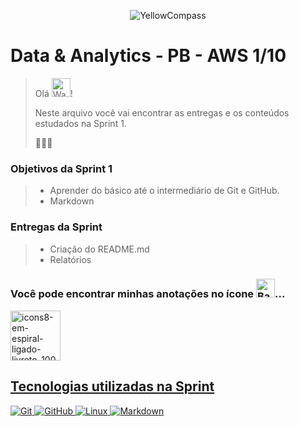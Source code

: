 <div align="center">

![YellowCompass](https://github.com/paularcsarruda/Compass/assets/122739036/c5c51cd7-2364-4f6f-ad06-c6cce95e40b3)

</div>

# Data & Analytics - PB - AWS 1/10

> Olá <img src="https://raw.githubusercontent.com/Tarikul-Islam-Anik/Animated-Fluent-Emojis/master/Emojis/Hand%20gestures/Waving%20Hand%20Light%20Skin%20Tone.png" alt="Waving Hand Light Skin Tone" width="30" height="30" />! 
> 
> Neste arquivo você vai encontrar as entregas e os conteúdos estudados na Sprint 1. 
> 
> 
> 👩🏻‍💻

### Objetivos da Sprint 1
>
> - Aprender do básico até o intermediário de Git e GitHub.
> - Markdown
>
### Entregas da Sprint
>
> - Criação do README.md
> - Relatórios
>

### Você pode encontrar minhas anotações no ícone <img src="https://raw.githubusercontent.com/Tarikul-Islam-Anik/Animated-Fluent-Emojis/master/Emojis/Hand%20gestures/Backhand%20Index%20Pointing%20Down%20Light%20Skin%20Tone.png" alt="Backhand Index Pointing Down Light Skin Tone" width="30" height="30" />...
 <div> 
  <a href="https://github.com/paularcsarruda/Compass/tree/main/Caderno" target="_blank"><img width="80" height="80" src="https://github.com/paularcsarruda/Compass/assets/122739036/c133549e-8dc5-46dd-830e-0679abbaebb5" alt="icons8-em-espiral-ligado-livreto-100"/>
  </div>
    
## Tecnologias utilizadas na Sprint
![Git](https://img.shields.io/badge/git-%23F05033.svg?style=for-the-badge&logo=git&logoColor=white)
![GitHub](https://img.shields.io/badge/github-%23121011.svg?style=for-the-badge&logo=github&logoColor=white)
![Linux](https://img.shields.io/badge/Linux-FCC624?style=for-the-badge&logo=linux&logoColor=black)
![Markdown](https://img.shields.io/badge/markdown-%23000000.svg?style=for-the-badge&logo=markdown&logoColor=white)
